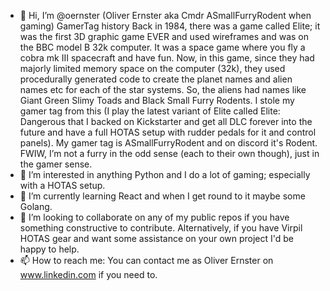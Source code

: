 - 👋 Hi, I’m @oernster (Oliver Ernster aka Cmdr ASmallFurryRodent when gaming)
GamerTag history
Back in 1984, there was a game called Elite; it was the first 3D graphic game EVER and used wireframes and was on the BBC model B 32k computer.  It was a space game where you fly a cobra mk III spacecraft and have fun.  Now, in this game, since they had majorly limited memory space on the computer (32k), they used procedurally generated code to create the planet names and alien names etc for each of the star systems.  So, the aliens had names like Giant Green Slimy Toads and Black Small Furry Rodents.  I stole my gamer tag from this (I play the latest variant of Elite called Elite: Dangerous that I backed on Kickstarter and get all DLC forever into the future and have a full HOTAS setup with rudder pedals for it and control panels).  My gamer tag is ASmallFurryRodent and on discord it's Rodent.  FWIW, I’m not a furry in the odd sense (each to their own though), just in the gamer sense.
- 👀 I’m interested in anything Python and I do a lot of gaming; especially with a HOTAS setup.
- 🌱 I’m currently learning React and when I get round to it maybe some Golang.
- 💞️ I’m looking to collaborate on any of my public repos if you have something constructive to contribute.
Alternatively, if you have Virpil HOTAS gear and want some assistance on your own project I'd be happy to help.
- 📫 How to reach me: You can contact me as Oliver Ernster on www.linkedin.com if you need to.

<!---
oernster/oernster is a ✨ special ✨ repository because its `README.md` (this file) appears on your GitHub profile.
You can click the Preview link to take a look at your changes.
--->
